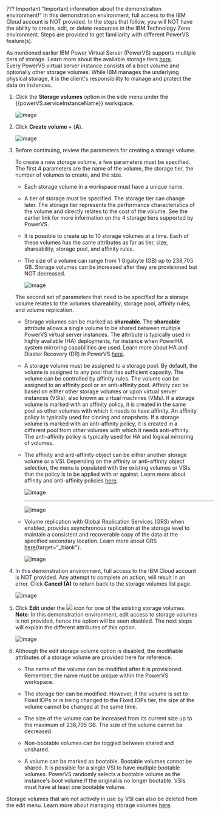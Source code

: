 ??? Important "Important information about the demonstration environment!"
    In this demonstration environment, full access to the IBM Cloud account is NOT provided. In the steps that follow, you will NOT have the ability to create, edit, or delete resources in the IBM Technology Zone environment. Steps are provided to get familiarity with different PowerVS feature(s).
    
As mentioned earlier IBM Power Virtual Server (PowerVS) supports multiple tiers of storage. Learn more about the available storage tiers <a href="https://cloud.ibm.com/docs/power-iaas?topic=power-iaas-about-power-iaas#storage-tiers-spec-private-cloud" target="_blank">here</a>.<br>Every PowerVS virtual server instance consists of a boot volume and optionally other storage volumes. While IBM manages the underlying physical storage, it is the client's responsibility to manage and protect the data on instances.

1. Click the **Storage volumes** option in the side menu under the {{powerVS.serviceInstanceName}} workspace.

    ![image](https://github.com/user-attachments/assets/b038e8ac-d1d4-465f-aaf2-f124672aa7c5)

2. Click **Create volume +** (**A**).
    
    ![image](https://github.com/user-attachments/assets/8eae38bb-2123-4178-ad54-2d2e5692a225)

3. Before continuing, review the parameters for creating a storage volume.

    To create a new storage volume, a few parameters must be specified. The first 4 parameters are the name of the volume, the storage tier, the number of volumes to create, and the size.

    * Each storage volume in a workspace must have a unique name.

    * A tier of storage must be specified. The storage tier can change later. The storage tier represents the performance characteristics of the volume and directly relates to the cost of the volume. See the earlier link for more information on the 4 storage tiers supported by PowerVS.

    * It is possible to create up to 10 storage volumes at a time. Each of these volumes has the same attributes as far as tier, size, shareability, storage pool, and affinity rules.

    * The size of a volume can range from 1 Gigabyte (GB) up to 238,705 GB. Storage volumes can be increased after they are provisioned but NOT decreased.

        ![image](https://github.com/user-attachments/assets/86297630-640d-417e-8dcd-657db5378406)

    The second set of parameters that need to be specified for a storage volume relates to the volumes shareability, storage pool, affinity rules, and volume replication.

    * Storage volumes can be marked as **shareable**. The **shareable** attribute allows a single volume to be shared between multiple PowerVS virtual server instances. The attribute is typically used in highly available (HA) deployments, for instance when PowerHA system mirroring capabilities are used. Learn more about HA and Diaster Recovery (DR) in PowerVS <a href="https://cloud.ibm.com/docs/power-iaas?topic=power-iaas-ha-dr" target="_blank">here</a>.

    * A storage volume must be assigned to a storage pool. By default, the volume is assigned to any pool that has sufficient capacity. The volume can be controlled by affinity rules. The volume can be assigned to an affinity pool or an anti-affinity pool. Affinity can be based on either other storage volumes or upon virtual server instances (VSIs), also known as virtual machines (VMs). If a storage volume is marked with an affinity policy, it is created in the same pool as other volumes with which it needs to have affinity. An affinity policy is typically used for cloning and snapshots. If a storage volume is marked with an anti-affinity policy, it is created in a different pool from other volumes with which it needs anti-affinity. The anti-affinity policy is typically used for HA and logical mirroring of volumes.

    * The affinity and anti-affinity object can be either another storage volume or a VSI. Depending on the affinity or anti-affinity object selection, the menu is populated with the existing volumes or VSIs that the policy is to be applied with or against. Learn more about affinity and anti-affinity policies <a href="https://cloud.ibm.com/docs/power-iaas?topic=power-iaas-powervs-faqs#affinity">here</a>.
      
        ![image](https://github.com/user-attachments/assets/3b207478-1414-4aa5-8537-2ceedb168824)
      
        <hr width="500px;">
      
        ![image](https://github.com/user-attachments/assets/0d6e2cbb-ec9d-4229-af11-0457d28f7365)

    * Volume replication with Global Replication Services (GRS) when enabled, provides asynchronous replication at the storage level to maintain a consistent and recoverable copy of the data at the specified secondary location. Learn more about GRS [here](https://cloud.ibm.com/docs/power-iaas?topic=power-iaas-getting-started-GRS){target="_blank"}.

        ![image](https://github.com/user-attachments/assets/2c2b899c-e5e2-46e4-9ff6-5a08a1c05a35)

5. In this demonstration environment, full access to the IBM Cloud account is NOT provided. Any attempt to complete an action, will result in an error. Click **Cancel (A)** to return back to the storage volumes list page.

    ![image](https://github.com/user-attachments/assets/1b84b24d-b6ea-4c71-99e4-d1e8832d4dd9)    

6. Click **Edit** under the ![](_attachments/ellipses.png) icon for one of the existing storage volumes.<br>**Note**: In this demonstration environment, edit access to storage volumes is not provided, hence the option will be seen disabled. The next steps will explain the different attributes of this option.

    ![image](https://github.com/user-attachments/assets/82e7f1b5-6b80-418d-af03-76752fe10f1a)

7. Although the edit storage volume option is disabled, the modifiable attributes of a storage volume are provided here for reference.

    * The name of the volume can be modified after it is provisioned. Remember, the name must be unique within the PowerVS workspace.

    * The storage tier can be modified. However, if the volume is set to Fixed IOPs or is being changed to the Fixed IOPs tier, the size of the volume cannot be changed at the same time.

    * The size of the volume can be increased from its current size up to the maximum of 238,705 GB. The size of the volume cannot be decreased.

    * Non-bootable volumes can be toggled between shared and unshared.

    * A volume can be marked as bootable. Bootable volumes cannot be shared. It is possible for a single VSI to have multiple bootable volumes. PowerVS randomly selects a bootable volume as the instance's boot volume if the original is no longer bootable. VSIs must have at least one bootable volume.

Storage volumes that are not actively in use by VSI can also be deleted from the edit menu. Learn more about managing storage volumes <a href="https://cloud.ibm.com/docs/power-iaas?topic=power-iaas-modifying-instance#modifying-volume-network" target="_blank">here</a>.
